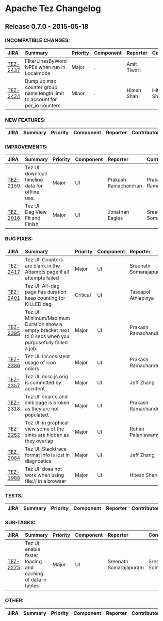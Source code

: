 
<!---
# Licensed to the Apache Software Foundation (ASF) under one
# or more contributor license agreements.  See the NOTICE file
# distributed with this work for additional information
# regarding copyright ownership.  The ASF licenses this file
# to you under the Apache License, Version 2.0 (the
# "License"); you may not use this file except in compliance
# with the License.  You may obtain a copy of the License at
#
#     http://www.apache.org/licenses/LICENSE-2.0
#
# Unless required by applicable law or agreed to in writing, software
# distributed under the License is distributed on an "AS IS" BASIS,
# WITHOUT WARRANTIES OR CONDITIONS OF ANY KIND, either express or implied.
# See the License for the specific language governing permissions and
# limitations under the License.
-->
# Apache Tez Changelog

## Release 0.7.0 - 2015-05-18

### INCOMPATIBLE CHANGES:

| JIRA | Summary | Priority | Component | Reporter | Contributor |
|:---- |:---- | :--- |:---- |:---- |:---- |
| [TEZ-2437](https://issues.apache.org/jira/browse/TEZ-2437) | FilterLinesByWord NPEs when run in Localmode |  Major | . | Amit Tiwari |  |
| [TEZ-2424](https://issues.apache.org/jira/browse/TEZ-2424) | Bump up max counter group name length limit to account for per\_io counters |  Minor | . | Hitesh Shah | Hitesh Shah |


### NEW FEATURES:

| JIRA | Summary | Priority | Component | Reporter | Contributor |
|:---- |:---- | :--- |:---- |:---- |:---- |


### IMPROVEMENTS:

| JIRA | Summary | Priority | Component | Reporter | Contributor |
|:---- |:---- | :--- |:---- |:---- |:---- |
| [TEZ-2159](https://issues.apache.org/jira/browse/TEZ-2159) | Tez UI: download timeline data for offline use. |  Major | UI | Prakash Ramachandran | Prakash Ramachandran |
| [TEZ-2016](https://issues.apache.org/jira/browse/TEZ-2016) | Tez UI: Dag View Fit and Finish |  Major | UI | Jonathan Eagles | Sreenath Somarajapuram |


### BUG FIXES:

| JIRA | Summary | Priority | Component | Reporter | Contributor |
|:---- |:---- | :--- |:---- |:---- |:---- |
| [TEZ-2417](https://issues.apache.org/jira/browse/TEZ-2417) | Tez UI: Counters are blank in the Attempts page if all attempts failed |  Major | UI | Sreenath Somarajapuram | Prakash Ramachandran |
| [TEZ-2401](https://issues.apache.org/jira/browse/TEZ-2401) | Tez UI: All-dag page has duration keep counting for KILLED dag. |  Critical | UI | Tassapol Athiapinya | Prakash Ramachandran |
| [TEZ-2395](https://issues.apache.org/jira/browse/TEZ-2395) | Tez UI: Minimum/Maximum Duration show a empty bracket next to 0 secs when you purposefully failed a job. |  Major | UI | Prakash Ramachandran | Prakash Ramachandran |
| [TEZ-2386](https://issues.apache.org/jira/browse/TEZ-2386) | Tez UI: Inconsistent usage of icon colors |  Major | UI | Prakash Ramachandran | Prakash Ramachandran |
| [TEZ-2357](https://issues.apache.org/jira/browse/TEZ-2357) | Tez UI: misc.js.orig is committed by accident |  Major | UI | Jeff Zhang | Prakash Ramachandran |
| [TEZ-2318](https://issues.apache.org/jira/browse/TEZ-2318) | Tez UI: source and sink page is broken as they are not populated. |  Major | UI | Prakash Ramachandran | Sreenath Somarajapuram |
| [TEZ-2252](https://issues.apache.org/jira/browse/TEZ-2252) | Tez UI: in graphical view some of the sinks are hidden as they overlap |  Major | UI | Rohini Palaniswamy | Sreenath Somarajapuram |
| [TEZ-2084](https://issues.apache.org/jira/browse/TEZ-2084) | Tez UI: Stacktrace format info is lost in diagnostics |  Major | UI | Jeff Zhang | Prakash Ramachandran |
| [TEZ-1988](https://issues.apache.org/jira/browse/TEZ-1988) | Tez UI: does not work when using file:// in a browser |  Major | UI | Hitesh Shah | Prakash Ramachandran |


### TESTS:

| JIRA | Summary | Priority | Component | Reporter | Contributor |
|:---- |:---- | :--- |:---- |:---- |:---- |


### SUB-TASKS:

| JIRA | Summary | Priority | Component | Reporter | Contributor |
|:---- |:---- | :--- |:---- |:---- |:---- |
| [TEZ-2275](https://issues.apache.org/jira/browse/TEZ-2275) | Tez UI: enable faster loading and caching of data in tables |  Major | UI | Sreenath Somarajapuram | Sreenath Somarajapuram |


### OTHER:

| JIRA | Summary | Priority | Component | Reporter | Contributor |
|:---- |:---- | :--- |:---- |:---- |:---- |


